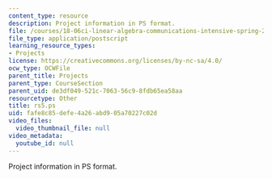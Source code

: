 ```yaml
---
content_type: resource
description: Project information in PS format.
file: /courses/18-06ci-linear-algebra-communications-intensive-spring-2004/fafe8c85defe4a26abd905a70227c02d_rs5.ps
file_type: application/postscript
learning_resource_types:
- Projects
license: https://creativecommons.org/licenses/by-nc-sa/4.0/
ocw_type: OCWFile
parent_title: Projects
parent_type: CourseSection
parent_uid: de3df049-521c-7063-56c9-8fdb65ea58aa
resourcetype: Other
title: rs5.ps
uid: fafe8c85-defe-4a26-abd9-05a70227c02d
video_files:
  video_thumbnail_file: null
video_metadata:
  youtube_id: null
---
```

Project information in PS format.